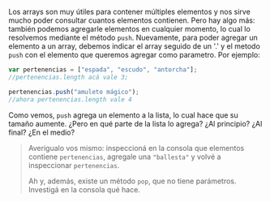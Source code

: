 Los arrays son muy útiles para contener múltiples elementos y nos sirve mucho poder consultar cuantos elementos contienen. Pero hay algo más: también podemos agregarle elementos en cualquier momento, lo cual lo resolvemos mediante el método `push`. Nuevamente, para poder agregar un elemento a un array, debemos indicar el array seguido de un '.' y el metodo `push` con el elemento que queremos agregar como parametro. Por ejemplo:

```javascript
var pertenencias = ["espada", "escudo", "antorcha"];
//pertenencias.length acá vale 3;

pertenencias.push("amuleto mágico");
//ahora pertenencias.length vale 4
```

Como vemos, `push` agrega un elemento a la lista, lo cual hace que su tamaño aumente. ¿Pero en qué parte de la lista lo agrega? ¿Al principio? ¿Al final? ¿En el medio?

> Averigualo vos mismo: inspeccioná en la consola que elementos contiene `pertenencias`, agregale una `"ballesta"` y volvé a inspeccionar `pertenencias`.
>
> Ah y, además, existe un método `pop`, que no tiene parámetros. Investigá en la consola qué hace.

